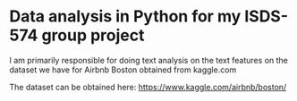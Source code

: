 # Data analysis in Python for my ISDS-574 group project
I am primarily responsible for doing text analysis on the text features on the dataset we have for Airbnb Boston obtained from kaggle.com

The dataset can be obtained here: https://www.kaggle.com/airbnb/boston/

